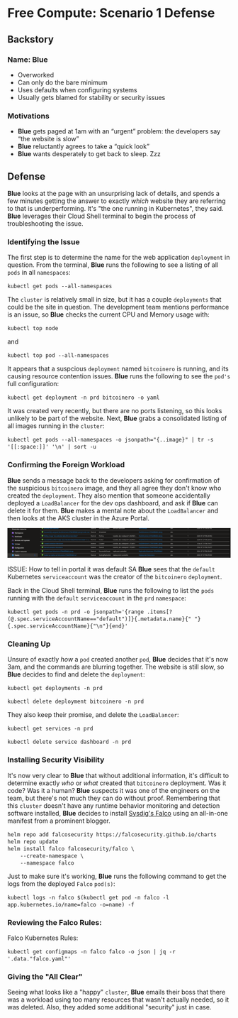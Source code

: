 # Free Compute: Scenario 1 Defense

## Backstory

### Name: __Blue__

* Overworked
* Can only do the bare minimum
* Uses defaults when configuring systems
* Usually gets blamed for stability or security issues

### Motivations

* __Blue__ gets paged at 1am with an “urgent” problem: the developers say “the website is slow”
* __Blue__ reluctantly agrees to take a “quick look”
* __Blue__ wants desperately to get back to sleep. Zzz

## Defense

__Blue__ looks at the page with an unsurprising lack of details, and spends a few minutes getting the answer to exactly _which_ website they are referring to that is underperforming.  It's "the one running in Kubernetes", they said.  __Blue__ leverages their Cloud Shell terminal to begin the process of troubleshooting the issue.

### Identifying the Issue

The first step is to determine the name for the web application `deployment` in question.  From the terminal, __Blue__ runs the following to see a listing of all `pods` in all `namespaces`:

```console
kubectl get pods --all-namespaces
```

The `cluster` is relatively small in size, but it has a couple `deployments` that could be the site in question.  The development team mentions performance is an issue, so __Blue__ checks the current CPU and Memory usage with:

```console
kubectl top node
```

and

```console
kubectl top pod --all-namespaces
```

It appears that a suspcious `deployment` named `bitcoinero` is running, and its causing resource contention issues.  __Blue__ runs the following to see the `pod's` full configuration:

```console
kubectl get deployment -n prd bitcoinero -o yaml
```

It was created very recently, but there are no ports listening, so this looks unlikely to be part of the website.  Next, __Blue__ grabs a consolidated listing of all images running in the `cluster`:

```console
kubectl get pods --all-namespaces -o jsonpath="{..image}" | tr -s '[[:space:]]' '\n' | sort -u
```

### Confirming the Foreign Workload

__Blue__ sends a message back to the developers asking for confirmation of the suspicious `bitcoinero` image, and they all agree they don't know who created the `deployment`. They also mention that someone accidentally deployed a `LoadBalancer` for the dev ops dashboard, and ask if __Blue__ can delete it for them. __Blue__ makes a mental note about the `LoadBalancer` and then looks at the AKS cluster in the Azure Portal.


![Stackdriver Log Filter of Default Service Account](img/event-dev.png)

ISSUE: How to tell in portal it was default SA
__Blue__ sees that the `default` Kubernetes `serviceaccount` was the creator of the `bitcoinero` `deployment`.

Back in the Cloud Shell terminal, __Blue__ runs the following to list the `pods` running with the `default` `serviceaccount` in the `prd` `namespace`:

```console
kubectl get pods -n prd -o jsonpath='{range .items[?(@.spec.serviceAccountName=="default")]}{.metadata.name}{" "}{.spec.serviceAccountName}{"\n"}{end}'
```

### Cleaning Up

Unsure of exactly _how_ a `pod` created another `pod`, __Blue__ decides that it's now 3am, and the commands are blurring together.  The website is still slow, so __Blue__ decides to find and delete the `deployment`:

```console
kubectl get deployments -n prd
```

```console
kubectl delete deployment bitcoinero -n prd
```

They also keep their promise, and delete the `LoadBalancer`:
```console
kubectl get services -n prd
```

```console
kubectl delete service dashboard -n prd
```

### Installing Security Visibility

It's now very clear to __Blue__ that without additional information, it's difficult to determine exactly _who_ or _what_ created that `bitcoinero` deployment.  Was it code?  Was it a human?  __Blue__ suspects it was one of the engineers on the team, but there's not much they can do without proof.  Remembering that this `cluster` doesn't have any runtime behavior monitoring and detection software installed, __Blue__ decides to install <a href="https://falco.org" target="_blank">Sysdig's Falco</a> using an all-in-one manifest from a prominent blogger.

```console
helm repo add falcosecurity https://falcosecurity.github.io/charts
helm repo update
helm install falco falcosecurity/falco \
    --create-namespace \
    --namespace falco
```

Just to make sure it's working, __Blue__ runs the following command to get the logs from the deployed `Falco` `pod(s)`:

```console
kubectl logs -n falco $(kubectl get pod -n falco -l app.kubernetes.io/name=falco -o=name) -f
```

### Reviewing the Falco Rules:

Falco Kubernetes Rules:

```console
kubectl get configmaps -n falco falco -o json | jq -r '.data."falco.yaml"'
```

### Giving the "All Clear"

Seeing what looks like a "happy" `cluster`, __Blue__ emails their boss that there was a workload using too many resources that wasn't actually needed, so it was deleted.  Also, they added some additional "security" just in case.
